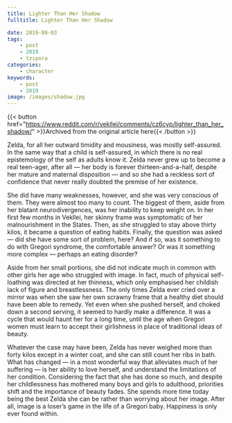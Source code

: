 ```yaml
---
title: Lighter Than Her Shadow
fulltitle: Lighter Than Her Shadow

date: 2019-09-03
tags:
    - post
    - 2019
    - tzipora
categories:
    - character
keywords:
    - post
    - 2019
image: /images/shadow.jpg
---
```

{{< button href="https://www.reddit.com/r/vekllei/comments/cz6cyp/lighter_than_her_shadow/" >}}Archived from the original article here{{< /button >}}

Zelda, for all her outward timidity and mousiness, was mostly self-assured. In the same way that a child is self-assured, in which there is no real epistemology of the self as adults know it. Zelda never grew up to become a real teen-ager, after all — her body is forever thirteen-and-a-half, despite her mature and maternal disposition — and so she had a reckless sort of confidence that never really doubted the premise of her existence.

She did have many weaknesses, however, and she was very conscious of them. They were almost too many to count. The biggest of them, aside from her blatant neurodivergences, was her inability to keep weight on. In her first few months in Vekllei, her skinny frame was symptomatic of her malnourishment in the States. Then, as she struggled to stay above thirty kilos, it became a question of eating habits. Finally, the question was asked — did she have some sort of problem, here? And if so, was it something to do with Gregori syndrome, the comfortable answer? Or was it something more complex — perhaps an eating disorder?

Aside from her small portions, she did not indicate much in common with other girls her age who struggled with image. In fact, much of physical self-loathing was directed at her thinness, which only emphasised her childish lack of figure and breastlessness. The only times Zelda ever cried over a mirror was when she saw her own scrawny frame that a healthy diet should have been able to remedy. Yet even when she pushed herself, and choked down a second serving, it seemed to hardly make a difference. It was a cycle that would haunt her for a long time, until the age when Gregori women must learn to accept their girlishness in place of traditional ideas of beauty.

Whatever the case may have been, Zelda has never weighed more than forty kilos except in a winter coat, and she can still count her ribs in bath. What has changed — in a most wonderful way that alleviates much of her suffering — is her ability to love herself, and understand the limitations of her condition. Considering the fact that she has done so much, and despite her childlessness has mothered many boys and girls to adulthood, priorities shift and the importance of beauty fades. She spends more time today being the best Zelda she can be rather than worrying about her image. After all, image is a loser’s game in the life of a Gregori baby. Happiness is only ever found within.
